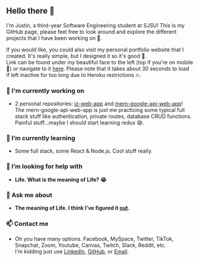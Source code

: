 ## Hello there 👋

I'm Justin, a third-year Software Engineering student at SJSU! This is my GitHub page, please feel free to look around and explore the different projects that I have been working on 🙌. 

If you would like, you could also visit my personal portfolio website that I created. It's really simple, but I designed it so it's good 💯. <br /> Link can be found under my beautiful face to the left (top if you're on mobile 📱) or navigate to it <a target="_blank" rel="noopener noreferrer" href="https://justin-zhu1018.herokuapp.com/">here</a>. Please note that it takes about 30 seconds to load if left inactive for too long due to Heroku restrictions 🔥.

### 🔭 I'm currently working on
- 2 personal repositories: <a target="_blank" rel="noopener noreferrer" href="https://github.com/justin-zhu1018/jz-web-app">jz-web-app</a> and <a target="_blank" rel="noopener noreferrer" href="https://github.com/justin-zhu1018/mern-google-api-web-app">mern-google-api-web-app</a>! The mern-google-api-web-app is just me practicing some typical full stack stuff like authentication, private routes, database CRUD functions. Painful stuff...maybe I should start learning redux 😅.
### 🌱 I’m currently learning
- Some full stack, some React & Node.js. Cool stuff really.
### 🤔 I’m looking for help with
- <b>Life. What is the meaning of Life? 😭</b>
### 💬 Ask me about
- <b>The meaning of Life. I think I've figured it <a target="_blank" rel="noopener noreferrer" href="https://www.amazon.com/Hasbro-E4304000-Game-of-Life/dp/B07B7KS87Q/ref=pd_lpo_21_t_0/144-0091347-9478257?_encoding=UTF8&pd_rd_i=B07B7KS87Q&pd_rd_r=687b111a-2642-4058-854f-3701426a1618&pd_rd_w=NSsFl&pd_rd_wg=mEnK0&pf_rd_p=7b36d496-f366-4631-94d3-61b87b52511b&pf_rd_r=GVP33ZM4W3Q8N5HVTBP8&psc=1&refRID=GVP33ZM4W3Q8N5HVTBP8">out<a/>.</b>
### 📫 Contact me
- Oh you have many options. Facebook, MySpace, Twitter, TikTok, Snapchat, Zoom, Youtube, Canvas, Twitch, Slack, Reddit, etc. <br/> I'm kidding just use <a target="_blank" rel="noopener noreferrer" href ="https://www.linkedin.com/in/justin-zhu1018/">LinkedIn</a>, <a target="_blank" rel="noopener noreferrer" href ="https://github.com/justin-zhu1018/">GitHub</a>, or <a href="mailto:justin.zhu1018@gmail.com">Email</a>.

<!--
**justin-zhu1018/justin-zhu1018** is a ✨ _special_ ✨ repository because its `README.md` (this file) appears on your GitHub profile.

Here are some ideas to get you started:

- 🔭 I’m currently working on ...
- 🌱 I’m currently learning ...
- 👯 I’m looking to collaborate on ...
- 🤔 I’m looking for help with ...
- 💬 Ask me about ...
- 📫 How to reach me: ...
- 😄 Pronouns: ...
- ⚡ Fun fact: ...
-->
